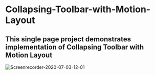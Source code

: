 # Collapsing-Toolbar-with-Motion-Layout
## This single page project demonstrates implementation of Collapsing Toolbar with Motion Layout

![Screenrecorder-2020-07-03-12-01](https://user-images.githubusercontent.com/43597558/86448586-0052f680-bd28-11ea-81a2-844095a7fa14.gif)
